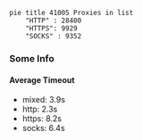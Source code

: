 
```mermaid
pie title 41005 Proxies in list
    "HTTP" : 28400
    "HTTPS": 9929
    "SOCKS" : 9352
```

### Some Info
#### Average Timeout

- mixed: 3.9s
- http: 2.3s
- https: 8.2s
- socks: 6.4s
